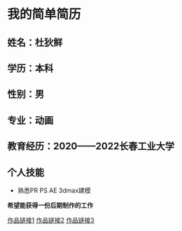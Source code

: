 # 我的简单简历 


## 姓名：杜狄鲜  
## 学历：本科
## 性别：男
## 专业：动画
## 教育经历：2020——2022长春工业大学
## 个人技能
 - 熟悉PR PS AE  3dmax建模  
 


 **希望能获得一份后期制作的工作**
 
 [作品链接1](https://www.zhihu.com/zvideo/1431555311094702080)
        [作品链接2](https://wx.cctv.com/media/wap/video.html?cid=710&mpid=114)
            [作品链接3](https://mp.weixin.qq.com/s/1jCS1Adnf3wpZipqIHHNVA)
           
